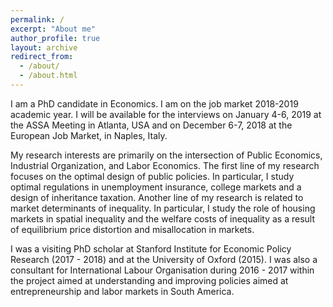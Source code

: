 ```yaml
---
permalink: /
excerpt: "About me"
author_profile: true
layout: archive
redirect_from:
  - /about/
  - /about.html
---
```


I am a PhD candidate in Economics. I am on the job market 2018-2019 academic year. I will be available for the interviews on January 4-6, 2019 at the ASSA Meeting in Atlanta, USA and on December 6-7, 2018 at the European Job Market, in Naples, Italy. 

My research interests are primarily on the intersection of Public Economics, Industrial Organization, and Labor Economics. The first line of my research focuses on the optimal design of public policies. In particular, I study optimal regulations in unemployment insurance, college markets and a design of inheritance taxation. Another line of my research is related to market determinants of inequality. In particular, I study the role of housing markets in spatial inequality and the welfare costs of inequality as a result of equilibrium price distortion and misallocation in markets.

I was a visiting PhD scholar at Stanford Institute for Economic Policy Research (2017 - 2018) and at the University of Oxford (2015). I was also a consultant for International Labour Organisation during 2016 - 2017 within the project aimed at understanding and improving policies aimed at entrepreneurship and labor markets in South America.
